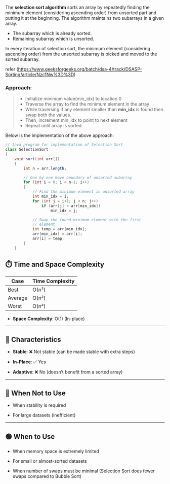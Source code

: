 The ****selection sort algorithm**** sorts an array by repeatedly finding the minimum element (considering ascending order) from unsorted part and putting it at the beginning. The algorithm maintains two subarrays in a given array.

- The subarray which is already sorted. 
- Remaining subarray which is unsorted.

In every iteration of selection sort, the minimum element (considering ascending order) from the unsorted subarray is picked and moved to the sorted subarray.

refer
(https://www.geeksforgeeks.org/batch/dsa-4/track/DSASP-Sorting/article/Nzc1Nw%3D%3D)

### Approach:

> - Initialize minimum value(min_idx) to location 0
> - Traverse the array to find the minimum element in the array
> - While traversing if any element smaller than ****min_idx**** is found then swap both the values.
> - Then, increment min_idx to point to next element
> - Repeat until array is sorted

Below is the implementation of the above approach:
```java
// Java program for implementation of Selection Sort
class SelectionSort
{
    void sort(int arr[])
    {
        int n = arr.length;

        // One by one move boundary of unsorted subarray
        for (int i = 0; i < n-1; i++)
        {
            // Find the minimum element in unsorted array
            int min_idx = i;
            for (int j = i+1; j < n; j++)
                if (arr[j] < arr[min_idx])
                    min_idx = j;

            // Swap the found minimum element with the first
            // element
            int temp = arr[min_idx];
            arr[min_idx] = arr[i];
            arr[i] = temp;
        }
    }
```
## ⏱️ Time and Space Complexity

|Case|Time Complexity|
|---|---|
|Best|O(n²)|
|Average|O(n²)|
|Worst|O(n²)|

- **Space Complexity**: O(1) (In-place)
    

---

## 📌 Characteristics

- **Stable**: ❌ Not stable (can be made stable with extra steps)
    
- **In-Place**: ✅ Yes
    
- **Adaptive**: ❌ No (doesn’t benefit from a sorted array)
    

---

## 🚫 When Not to Use

- When stability is required
    
- For large datasets (inefficient)
    

---

## 🟢 When to Use

- When memory space is extremely limited
    
- For small or almost-sorted datasets
    
- When number of swaps must be minimal (Selection Sort does fewer swaps compared to Bubble Sort)
